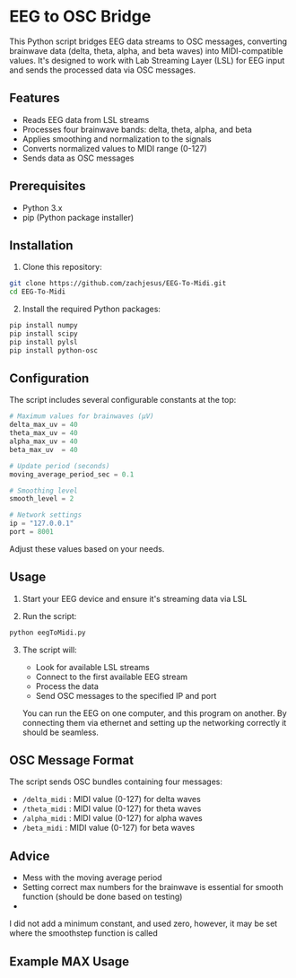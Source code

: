 # EEG to OSC Bridge

This Python script bridges EEG data streams to OSC messages, converting brainwave data (delta, theta, alpha, and beta waves) into MIDI-compatible values. It's designed to work with Lab Streaming Layer (LSL) for EEG input and sends the processed data via OSC messages.

## Features

- Reads EEG data from LSL streams
- Processes four brainwave bands: delta, theta, alpha, and beta
- Applies smoothing and normalization to the signals
- Converts normalized values to MIDI range (0-127)
- Sends data as OSC messages

## Prerequisites

- Python 3.x
- pip (Python package installer)

## Installation

1. Clone this repository:
```bash
git clone https://github.com/zachjesus/EEG-To-Midi.git
cd EEG-To-Midi
```

2. Install the required Python packages:
```bash
pip install numpy
pip install scipy
pip install pylsl
pip install python-osc
```

## Configuration

The script includes several configurable constants at the top:

```python
# Maximum values for brainwaves (µV)
delta_max_uv = 40
theta_max_uv = 40
alpha_max_uv = 40
beta_max_uv  = 40

# Update period (seconds)
moving_average_period_sec = 0.1

# Smoothing level
smooth_level = 2

# Network settings
ip = "127.0.0.1"
port = 8001
```

Adjust these values based on your needs.

## Usage

1. Start your EEG device and ensure it's streaming data via LSL

2. Run the script:
```bash
python eegToMidi.py
```

3. The script will:
   - Look for available LSL streams
   - Connect to the first available EEG stream
   - Process the data
   - Send OSC messages to the specified IP and port
   
   You can run the EEG on one computer, and this program on another. By connecting them via ethernet and setting up the networking correctly it should be seamless. 

## OSC Message Format

The script sends OSC bundles containing four messages:
- `/delta_midi` : MIDI value (0-127) for delta waves
- `/theta_midi` : MIDI value (0-127) for theta waves
- `/alpha_midi` : MIDI value (0-127) for alpha waves
- `/beta_midi`  : MIDI value (0-127) for beta waves

## Advice 
  - Mess with the moving average period
  - Setting correct max numbers for the brainwave is essential for smooth function (should be done based on testing)
  - 
  I did not add a minimum constant, and used zero, however, it may be set where the smoothstep function is called

## Example MAX Usage


  

